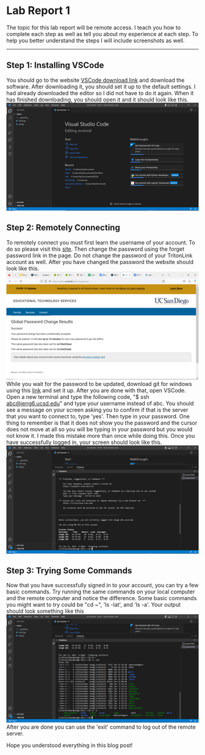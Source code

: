 # Lab Report 1
The topic for this lab report will be remote access. I teach you how to complete each step as well as tell you about my experience at each step. To help you better understand the steps I will include screenshots as well.
___
## Step 1: Installing VSCode
You should go to the website [VSCode download link](https://code.visualstudio.com/) and download the software. After downloading it, you should set it up to the default settings. I had already downloaded the editor so I did not have to do it again. When it has finished downloading, you should open it and it should look like this. ![Image1](vscode.png)
## Step 2: Remotely Connecting 
To remotely connect you must first learn the username of your account. To do so please visit this [site](https://sdacs.ucsd.edu/~icc/index.php). Then change the password using the forget password link in the page. Do not change the password of your TritonLink account as well. After you have changed the password the website should look like this. ![Image](password-reset.png) 
While you wait for the password to be updated, download git for windows using this [link](https://gitforwindows.org/) and set it up. After you are done with that, open VSCode. Open a new terminal and type the following code, "$ ssh abc@ieng6.ucsd.edu" and type your username instead of abc. You should see a message on your screen asking you to confirm if that is the server that you want to connect to, type 'yes'. Then type in your password. One thing to remember is that it does not show you the password and the cursor does not move at all so you will be typing in your password but you would not know it. I made this mistake more than once while doing this. Once you have successfully logged in, your screen should look like this. ![Image](log-in.png)
## Step 3: Trying Some Commands
Now that you have successfully signed in to your account, you can try a few basic commands. Try running the same commands on your local computer and the remote computer and notice the difference. Some basic commands you might want to try could be "cd ~", 'ls -lat', and 'ls -a'. Your output should look something like this ![Image](commands.png)
After you are done you can use the 'exit' command to log out of the remote server. 

Hope you understood everything in this blog post!
